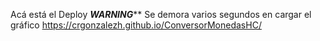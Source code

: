 Acá está el Deploy
***WARNING*****
Se demora varios segundos en cargar el gráfico
https://crgonzalezh.github.io/ConversorMonedasHC/

